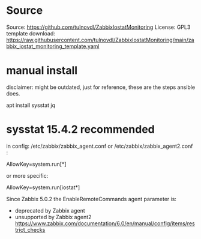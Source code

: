 Source
======

Source: https://github.com/tulnovdl/ZabbixIostatMonitoring
License: GPL3
template download: https://raw.githubusercontent.com/tulnovdl/ZabbixIostatMonitoring/main/zabbix_iostat_monitoring_template.yaml


manual install
==============

disclaimer: might be outdated, just for reference, these are the steps ansible does.


apt install sysstat jq
# sysstat 15.4.2 recommended

in config: /etc/zabbix/zabbix_agent.conf or /etc/zabbix/zabbix_agent2.conf :

AllowKey=system.run[*]

or more specific:
 
AllowKey=system.run[iostat*]


Since Zabbix 5.0.2 the EnableRemoteCommands agent parameter is:
   * deprecated by Zabbix agent
   * unsupported by Zabbix agent2
 https://www.zabbix.com/documentation/6.0/en/manual/config/items/restrict_checks
